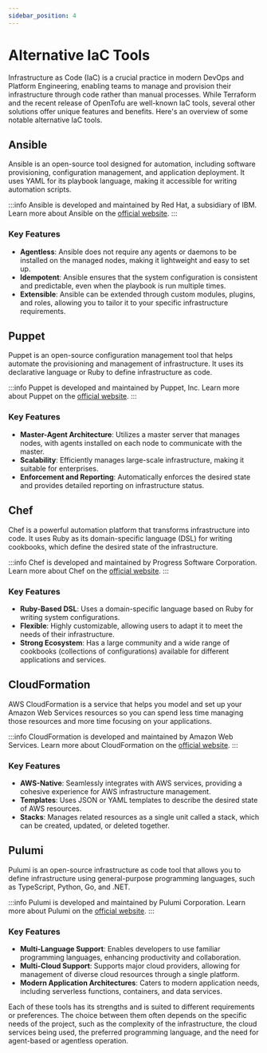 ```yaml
---
sidebar_position: 4
---
```


# Alternative IaC Tools

Infrastructure as Code (IaC) is a crucial practice in modern DevOps and Platform Engineering, enabling teams to manage and provision their infrastructure through code rather than manual processes. While Terraform and the recent release of OpenTofu are well-known IaC tools, several other solutions offer unique features and benefits. Here's an overview of some notable alternative IaC tools.

## Ansible

Ansible is an open-source tool designed for automation, including software provisioning, configuration management, and application deployment. It uses YAML for its playbook language, making it accessible for writing automation scripts.

:::info
Ansible is developed and maintained by Red Hat, a subsidiary of IBM. Learn more about Ansible on the [official website](https://www.ansible.com/).
:::

### Key Features

- **Agentless**: Ansible does not require any agents or daemons to be installed on the managed nodes, making it lightweight and easy to set up.
- **Idempotent**: Ansible ensures that the system configuration is consistent and predictable, even when the playbook is run multiple times.
- **Extensible**: Ansible can be extended through custom modules, plugins, and roles, allowing you to tailor it to your specific infrastructure requirements.

## Puppet

Puppet is an open-source configuration management tool that helps automate the provisioning and management of infrastructure. It uses its declarative language or Ruby to define infrastructure as code.

:::info
Puppet is developed and maintained by Puppet, Inc. Learn more about Puppet on the [official website](https://puppet.com/).
:::

### Key Features

- **Master-Agent Architecture**: Utilizes a master server that manages nodes, with agents installed on each node to communicate with the master.
- **Scalability**: Efficiently manages large-scale infrastructure, making it suitable for enterprises.
- **Enforcement and Reporting**: Automatically enforces the desired state and provides detailed reporting on infrastructure status.

## Chef

Chef is a powerful automation platform that transforms infrastructure into code. It uses Ruby as its domain-specific language (DSL) for writing cookbooks, which define the desired state of the infrastructure.

:::info
Chef is developed and maintained by Progress Software Corporation. Learn more about Chef on the [official website](https://www.chef.io/).
:::

### Key Features

- **Ruby-Based DSL**: Uses a domain-specific language based on Ruby for writing system configurations.
- **Flexible**: Highly customizable, allowing users to adapt it to meet the needs of their infrastructure.
- **Strong Ecosystem**: Has a large community and a wide range of cookbooks (collections of configurations) available for different applications and services.

## CloudFormation

AWS CloudFormation is a service that helps you model and set up your Amazon Web Services resources so you can spend less time managing those resources and more time focusing on your applications.

:::info
CloudFormation is developed and maintained by Amazon Web Services. Learn more about CloudFormation on the [official website](https://aws.amazon.com/cloudformation/).
:::

### Key Features

- **AWS-Native**: Seamlessly integrates with AWS services, providing a cohesive experience for AWS infrastructure management.
- **Templates**: Uses JSON or YAML templates to describe the desired state of AWS resources.
- **Stacks**: Manages related resources as a single unit called a stack, which can be created, updated, or deleted together.

## Pulumi

Pulumi is an open-source infrastructure as code tool that allows you to define infrastructure using general-purpose programming languages, such as TypeScript, Python, Go, and .NET.

:::info
Pulumi is developed and maintained by Pulumi Corporation. Learn more about Pulumi on the [official website](https://www.pulumi.com/).
:::

### Key Features

- **Multi-Language Support**: Enables developers to use familiar programming languages, enhancing productivity and collaboration.
- **Multi-Cloud Support**: Supports major cloud providers, allowing for management of diverse cloud resources through a single platform.
- **Modern Application Architectures**: Caters to modern application needs, including serverless functions, containers, and data services.

Each of these tools has its strengths and is suited to different requirements or preferences. The choice between them often depends on the specific needs of the project, such as the complexity of the infrastructure, the cloud services being used, the preferred programming language, and the need for agent-based or agentless operation.